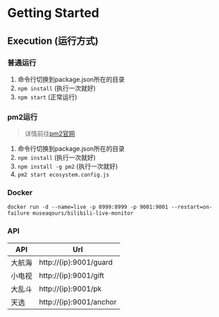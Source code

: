 # Getting Started

## Execution (运行方式)

### 普通运行

 1. 命令行切换到package.json所在的目录
 2. `npm install`                       (执行一次就好)
 3. `npm start`                         (正常运行)

### pm2运行

> 详情前往[pm2官网](https://pm2.io/docs/plus/overview/)
 1. 命令行切换到package.json所在的目录
 2. `npm install`                       (执行一次就好)
 3. `npm install -g pm2`                (执行一次就好)
 4. `pm2 start ecosystem.config.js`

### Docker

`docker run -d --name=live -p 8999:8999 -p 9001:9001 --restart=on-failure museaqours/bilibili-live-monitor`


### API

| API           | Url                           |
|---------------|-------------------------------|
| 大航海        | http://{ip}:9001/guard        |
| 小电视        | http://{ip}:9001/gift         |
| 大乱斗        | http://{ip}:9001/pk           |
| 天选          | http://{ip}:9001/anchor       |
